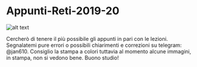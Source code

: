 # Appunti-Reti-2019-20
![alt text](https://github.com/Gethseman/Appunti-Reti-2019-20/blob/master/background.png)


Cercherò di tenere il più possibile gli appunti in pari con le lezioni.
Segnalatemi pure errori o possibili chiarimenti e correzioni su telegram: @jan610.
Consiglio la stampa a colori tuttavia al momento alcune immagini, in stampa, non si vedono bene.
Buono studio!
